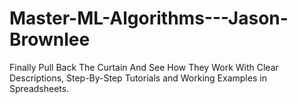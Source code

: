 # Master-ML-Algorithms---Jason-Brownlee
Finally Pull Back The Curtain And See How They Work With Clear Descriptions, Step-By-Step Tutorials and Working Examples in Spreadsheets.
